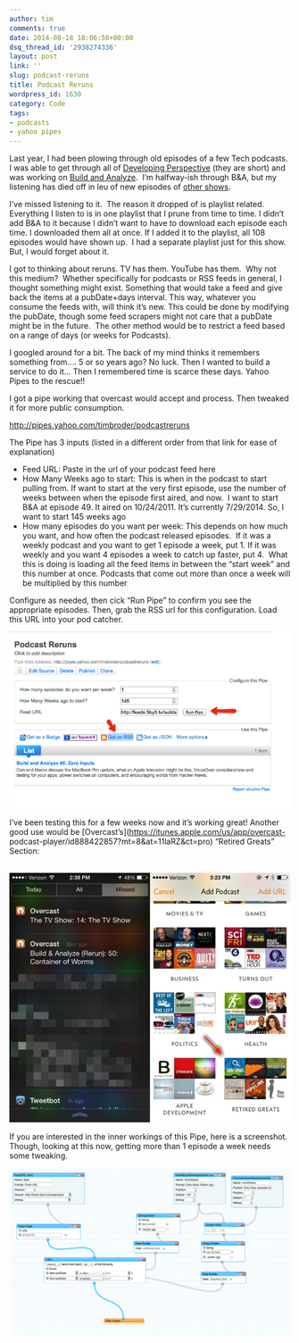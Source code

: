```yaml
---
author: tim
comments: true
date: 2014-08-18 18:06:58+00:00
dsq_thread_id: '2938274336'
layout: post
link: ''
slug: podcast-reruns
title: Podcast Reruns
wordpress_id: 1630
category: Code
tags:
- podcasts
- yahoo pipes
---
```


Last year, I had been plowing through old episodes of a few Tech podcasts. I
was able to get through all of [Developing
Perspective](http://developingperspective.com/) (they are short) and was
working on [Build and Analyze](http://5by5.tv/buildanalyze).  I’m halfway-ish
through B&amp;A, but my listening has died off in leu of new episodes of
[other shows](http://timbroder.com/podcasts).

I’ve missed listening to it.  The reason it dropped of is playlist related.
Everything I listen to is in one playlist that I prune from time to time. I
didn’t add B&amp;A to it because I didn’t want to have to download each
episode each time. I downloaded them all at once. If I added it to the
playlist, all 108 episodes would have shown up.  I had a separate playlist
just for this show. But, I would forget about it.

I got to thinking about reruns. TV has them. YouTube has them.  Why not this
medium?  Whether specifically for podcasts or RSS feeds in general, I thought
something might exist. Something that would take a feed and give back the
items at a pubDate+days interval. This way, whatever you consume the feeds
with, will think it’s new. This could be done by modifying the pubDate, though
some feed scrapers might not care that a pubDate might be in the future.  The
other method would be to restrict a feed based on a range of days (or weeks
for Podcasts).

I googled around for a bit. The back of my mind thinks it remembers something
from…. 5 or so years ago? No luck. Then I wanted to build a service to do it…
Then I remembered time is scarce these days. Yahoo Pipes to the rescue!!

I got a pipe working that overcast would accept and process. Then tweaked it
for more public consumption.

<http://pipes.yahoo.com/timbroder/podcastreruns>

The Pipe has 3 inputs (listed in a different order from that link for ease of
explanation)

  * Feed URL: Paste in the url of your podcast feed here
  * How Many Weeks ago to start: This is when in the podcast to start pulling from. If want to start at the very first episode, use the number of weeks between when the episode first aired, and now.  I want to start B&amp;A at episode 49. It aired on 10/24/2011. It’s currently 7/29/2014. So, I want to start 145 weeks ago
  * How many episodes do you want per week: This depends on how much you want, and how often the podcast released episodes.  If it was a weekly podcast and you want to get 1 episode a week, put 1. If it was weekly and you want 4 episodes a week to catch up faster, put 4.  What this is doing is loading all the feed items in between the “start week” and this number at once. Podcasts that come out more than once a week will be multiplied by this number

Configure as needed, then cick “Run Pipe” to confirm you see the appropriate
episodes. Then, grab the RSS url for this configuration. Load this URL into
your pod catcher.

![2014 07 29 1602](/images/2014/07/2014-07-29_16021.png)

I’ve been testing this for a few weeks now and it’s working great! Another
good use would be [Overcast’s](https://itunes.apple.com/us/app/overcast-
podcast-player/id888422857?mt=8&at=11laRZ&ct=pro) “Retired Greats” Section:

 ![Overcast1](/images/2014/08/overcast1.jpg)

If you are interested in the inner workings of this Pipe, here is a
screenshot. Though, looking at this now, getting more than 1 episode a week
needs some tweaking.

[![2014 07 29 1606](/images/2014/07/2014-07-29_16061.png)](/images/2014/07/2014-07-29_16061.png)